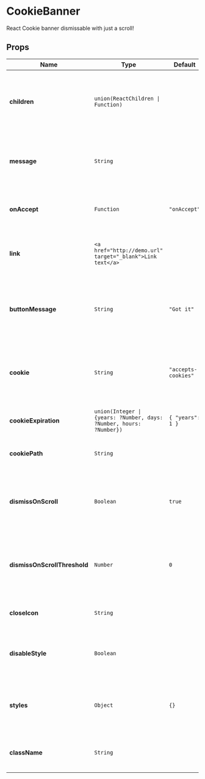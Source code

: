 # CookieBanner

React Cookie banner dismissable with just a scroll!

## Props
|Name|Type|Default|Description|
|----|----|-------|-----------|
| **children** | <code>union(ReactChildren &#124; Function)</code> |  | *optional*. Custom component rendered if user has not accepted cookies |
| **message** | <code>String</code> |  | *optional*. Message written inside default cookie banner |
| **onAccept** | <code>Function</code> | <code>"onAccept"</code> | *optional*. Called when user accepts cookies |
| **link** | ```<a href="http://demo.url" target="_blank">Link text</a>``` |  | *optional*. JSX element to link to your cookie-policy page |
| **buttonMessage** | <code>String</code> | <code>"Got it"</code> | *optional*. Message written inside the button of the default cookie banner |
| **cookie** | <code>String</code> | <code>"accepts-cookies"</code> | *optional*. Cookie-key used to save user's decision about you cookie-policy |
| **cookieExpiration** | <code>union(Integer &#124; {years: ?Number, days: ?Number, hours: ?Number})</code> | <code>{   "years": 1 }</code> | *optional*. Used to set the cookie expiration |
| **cookiePath** | <code>String</code> |  | *optional*. Used to set the cookie path |
| **dismissOnScroll** | <code>Boolean</code> | <code>true</code> | *optional*. Whether the cookie banner should be dismissed on scroll or not |
| **dismissOnScrollThreshold** | <code>Number</code> | <code>0</code> | *optional*.   amount of pixel the user need to scroll to dismiss the cookie banner |
| **closeIcon** | <code>String</code> |  | *optional*. ClassName passed to close-icon |
| **disableStyle** | <code>Boolean</code> |  | *optional*. Pass `true` if you want to disable default style |
| **styles** | <code>Object</code> | <code>{}</code> | *optional*. Object with custom styles used to overwrite default ones |
| **className** | <code>String</code> |  | *optional*. Additional `className` for wrapper element |